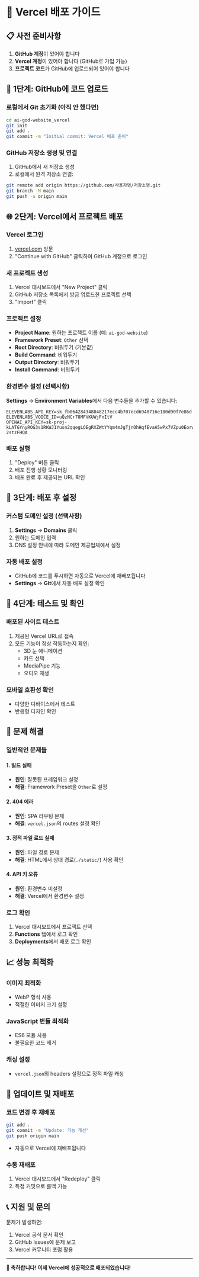 # 🚀 Vercel 배포 가이드

## 📋 사전 준비사항

1. **GitHub 계정**이 있어야 합니다
2. **Vercel 계정**이 있어야 합니다 (GitHub로 가입 가능)
3. **프로젝트 코드**가 GitHub에 업로드되어 있어야 합니다

## 🔄 1단계: GitHub에 코드 업로드

### 로컬에서 Git 초기화 (아직 안 했다면)
```bash
cd ai-god-website_vercel
git init
git add .
git commit -m "Initial commit: Vercel 배포 준비"
```

### GitHub 저장소 생성 및 연결
1. GitHub에서 새 저장소 생성
2. 로컬에서 원격 저장소 연결:
```bash
git remote add origin https://github.com/사용자명/저장소명.git
git branch -M main
git push -u origin main
```

## 🌐 2단계: Vercel에서 프로젝트 배포

### Vercel 로그인
1. [vercel.com](https://vercel.com) 방문
2. "Continue with GitHub" 클릭하여 GitHub 계정으로 로그인

### 새 프로젝트 생성
1. Vercel 대시보드에서 "New Project" 클릭
2. GitHub 저장소 목록에서 방금 업로드한 프로젝트 선택
3. "Import" 클릭

### 프로젝트 설정
- **Project Name**: 원하는 프로젝트 이름 (예: `ai-god-website`)
- **Framework Preset**: `Other` 선택
- **Root Directory**: 비워두기 (기본값)
- **Build Command**: 비워두기
- **Output Directory**: 비워두기
- **Install Command**: 비워두기

### 환경변수 설정 (선택사항)
**Settings** → **Environment Variables**에서 다음 변수들을 추가할 수 있습니다:

```
ELEVENLABS_API_KEY=sk_fb064284348048217ecc4b707ecd6948716e180d90f7e86d
ELEVENLABS_VOICE_ID=uQzNCr78MFVKUWjFnItV
OPENAI_API_KEY=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
```

### 배포 실행
1. "Deploy" 버튼 클릭
2. 배포 진행 상황 모니터링
3. 배포 완료 후 제공되는 URL 확인

## 🔧 3단계: 배포 후 설정

### 커스텀 도메인 설정 (선택사항)
1. **Settings** → **Domains** 클릭
2. 원하는 도메인 입력
3. DNS 설정 안내에 따라 도메인 제공업체에서 설정

### 자동 배포 설정
- GitHub에 코드를 푸시하면 자동으로 Vercel에 재배포됩니다
- **Settings** → **Git**에서 자동 배포 설정 확인

## 📱 4단계: 테스트 및 확인

### 배포된 사이트 테스트
1. 제공된 Vercel URL로 접속
2. 모든 기능이 정상 작동하는지 확인:
   - 3D 눈 애니메이션
   - 카드 선택
   - MediaPipe 기능
   - 오디오 재생

### 모바일 호환성 확인
- 다양한 디바이스에서 테스트
- 반응형 디자인 확인

## 🚨 문제 해결

### 일반적인 문제들

#### 1. 빌드 실패
- **원인**: 잘못된 프레임워크 설정
- **해결**: Framework Preset을 `Other`로 설정

#### 2. 404 에러
- **원인**: SPA 라우팅 문제
- **해결**: `vercel.json`의 routes 설정 확인

#### 3. 정적 파일 로드 실패
- **원인**: 파일 경로 문제
- **해결**: HTML에서 상대 경로(`./static/`) 사용 확인

#### 4. API 키 오류
- **원인**: 환경변수 미설정
- **해결**: Vercel에서 환경변수 설정

### 로그 확인
1. Vercel 대시보드에서 프로젝트 선택
2. **Functions** 탭에서 로그 확인
3. **Deployments**에서 배포 로그 확인

## 📈 성능 최적화

### 이미지 최적화
- WebP 형식 사용
- 적절한 이미지 크기 설정

### JavaScript 번들 최적화
- ES6 모듈 사용
- 불필요한 코드 제거

### 캐싱 설정
- `vercel.json`의 headers 설정으로 정적 파일 캐싱

## 🔄 업데이트 및 재배포

### 코드 변경 후 재배포
```bash
git add .
git commit -m "Update: 기능 개선"
git push origin main
```
- 자동으로 Vercel에 재배포됩니다

### 수동 재배포
1. Vercel 대시보드에서 "Redeploy" 클릭
2. 특정 커밋으로 롤백 가능

## 📞 지원 및 문의

문제가 발생하면:
1. Vercel 공식 문서 확인
2. GitHub Issues에 문제 보고
3. Vercel 커뮤니티 포럼 활용

---

**🎉 축하합니다! 이제 Vercel에 성공적으로 배포되었습니다!**
